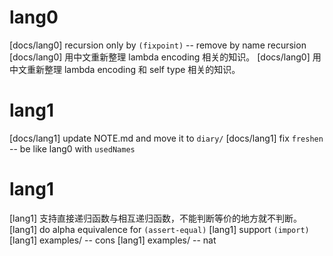 # lang0

[docs/lang0] recursion only by `(fixpoint)` -- remove by name recursion
[docs/lang0] 用中文重新整理 lambda encoding 相关的知识。
[docs/lang0] 用中文重新整理 lambda encoding 和 self type 相关的知识。

# lang1

[docs/lang1] update NOTE.md and move it to `diary/`
[docs/lang1] fix `freshen` -- be like lang0 with `usedNames`

# lang1

[lang1] 支持直接递归函数与相互递归函数，不能判断等价的地方就不判断。
[lang1] do alpha equivalence for `(assert-equal)`
[lang1] support `(import)`
[lang1] examples/ -- cons
[lang1] examples/ -- nat
